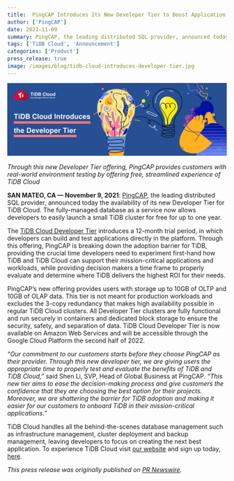 ```yaml
---
title:  PingCAP Introduces Its New Developer Tier to Boost Application Innovation with TiDB Cloud
author: ['PingCAP']
date: 2021-11-09
summary: PingCAP, the leading distributed SQL provider, announced today the availability of its new Developer Tier for TiDB Cloud. The fully-managed database as a service now allows developers to easily launch a small TiDB cluster for free for up to one year..
tags: ['TiDB Cloud', 'Announcement']
categories: ['Product']
press_release: true
image: /images/blog/tidb-cloud-introduces-developer-tier.jpg
---
```


![TiDB Cloud Introduces Developer Tier](media/tidb-cloud-introduces-developer-tier.jpg)

_Through this new Developer Tier offering, PingCAP provides customers with real-world environment testing by offering free, streamlined experience of TiDB Cloud_

**SAN MATEO, CA — November 9, 2021**: [PingCAP](https://pingcap.com/), the leading distributed SQL provider, announced today the availability of its new Developer Tier for TiDB Cloud. The fully-managed database as a service now allows developers to easily launch a small TiDB cluster for free for up to one year. 

The [TiDB Cloud Developer Tier](https://get.pingcap.com/tidb-developer/) introduces a 12-month trial period, in which developers can build and test applications directly in the platform. Through this offering, PingCAP is breaking down the adoption barrier for TiDB, providing the crucial time developers need to experiment first-hand how TiDB and TiDB Cloud can support their mission-critical applications and workloads, while providing decision makers a time frame to properly evaluate and determine where TiDB delivers the highest ROI for their needs.

PingCAP’s new offering provides users with storage up to 10GB of OLTP and 10GB of OLAP data. This tier is not meant for production workloads and excludes the 3-copy redundancy that makes high availability possible in regular TiDB Cloud clusters. All Developer Tier clusters are fully functional and run securely in containers and dedicated block storage to ensure the security, safety, and separation of data. TiDB Cloud Developer Tier is now available on Amazon Web Services and will be accessible through the Google Cloud Platform the second half of 2022. 

_“Our commitment to our customers starts before they choose PingCAP as their provider. Through this new developer tier, we are giving users the appropriate time to properly test and evaluate the benefits of TiDB and TiDB Cloud,”_ said Shen Li, SVP, Head of Global Business at PingCAP. _“This new tier aims to ease the decision-making process and give customers the confidence that they are choosing the best option for their projects. Moreover, we are shattering the barrier for TiDB adoption and making it easier for our customers to onboard TiDB in their mission-critical applications.”_

TiDB Cloud handles all the behind-the-scenes database management such as infrastructure management, cluster deployment and backup management, leaving developers to focus on creating the next best application. To experience TiDB Cloud visit [our website](https://get.pingcap.com/tidb-developer/) and sign up today, [here](https://tidbcloud.com/signup).

_This press release was originally published on [PR Newswire](https://www.prnewswire.com/news-releases/pingcap-introduces-its-new-developer-tier-to-boost-application-innovation-with-tidb-cloud-301419184.html)._
